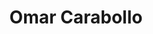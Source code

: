 ---
pid: PT407
title: Omar Carabollo
location_transcription: Penn treaty park
zipcode: '19140'
outside_phl: 
neighborhood: Hunting Park
age: '42'
age_range: 40-49
instagram: 
image_file_name: PT_407.jpg
proposal_transcription: Keep nature at best
topic: Environment
topic_summary: '0'
type: Other No Form
keywords_other: Environment
credit: 
image_labels: 
twitter: 
facebook: 
permalink: "/monuments/pt407/"
layout: item-page
---